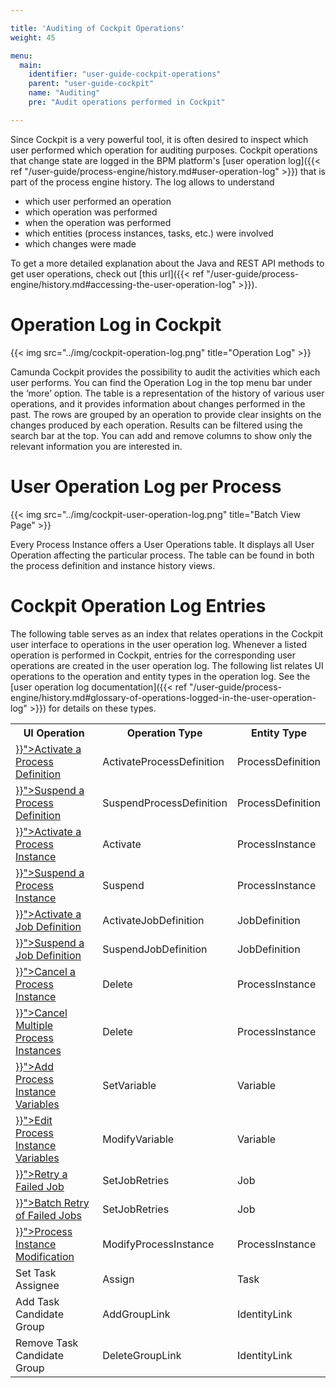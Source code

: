 ```yaml
---

title: 'Auditing of Cockpit Operations'
weight: 45

menu:
  main:
    identifier: "user-guide-cockpit-operations"
    parent: "user-guide-cockpit"
    name: "Auditing"
    pre: "Audit operations performed in Cockpit"

---
```



Since Cockpit is a very powerful tool, it is often desired to inspect which user performed which operation for auditing purposes. Cockpit operations that change state are logged in the BPM platform's [user operation log]({{< ref "/user-guide/process-engine/history.md#user-operation-log" >}}) that is part of the process engine history. The log allows to understand

* which user performed an operation
* which operation was performed
* when the operation was performed
* which entities (process instances, tasks, etc.) were involved
* which changes were made

To get a more detailed explanation about the Java and REST API methods to get user operations, check out [this url]({{< ref "/user-guide/process-engine/history.md#accessing-the-user-operation-log" >}}).

# Operation Log in Cockpit
{{< img src="../img/cockpit-operation-log.png" title="Operation Log" >}}

Camunda Cockpit provides the possibility to audit the activities which each user performs. You can find the Operation Log in the top menu bar under the ‘more’ option. The table is a representation of the history of various user operations, and it provides information about changes performed in the past. The rows are grouped by an operation to provide clear insights on the changes produced by each operation. Results can be filtered using the search bar at the top. You can add and remove columns to show only the relevant information you are interested in.

# User Operation Log per Process
{{< img src="../img/cockpit-user-operation-log.png" title="Batch View Page" >}}

Every Process Instance offers a User Operations table. It displays all User Operation affecting the particular process. The table can be found in both the process definition and instance history views.

# Cockpit Operation Log Entries

The following table serves as an index that relates operations in the Cockpit user interface to operations in the user operation log. Whenever a listed operation is performed in Cockpit, entries for the corresponding user operations are created in the user operation log. The following list relates UI operations to the operation and entity types in the operation log. See the [user operation log documentation]({{< ref "/user-guide/process-engine/history.md#glossary-of-operations-logged-in-the-user-operation-log" >}}) for details on these types.

<table class="table table-striped">
  <tr>
    <th>UI Operation</th>
    <th>Operation Type</th>
    <th>Entity Type</th>
  </tr>
  <tr>
    <td><a href="{{< ref "/webapps/cockpit/bpmn/suspension.md#process-definition-suspension" >}}">Activate a Process Definition</a></td>
    <td>ActivateProcessDefinition</td>
    <td>ProcessDefinition</td>
  </tr>
  <tr>
    <td><a href="{{< ref "/webapps/cockpit/bpmn/suspension.md#process-definition-suspension" >}}">Suspend a Process Definition</a></td>
    <td>SuspendProcessDefinition</td>
    <td>ProcessDefinition</td>
  </tr>
  <tr>
    <td><a href="{{< ref "/webapps/cockpit/bpmn/suspension.md#process-instance-suspension" >}}">Activate a Process Instance</a></td>
    <td>Activate</td>
    <td>ProcessInstance</td>
  </tr>
  <tr>
    <td><a href="{{< ref "/webapps/cockpit/bpmn/suspension.md#process-instance-suspension" >}}">Suspend a Process Instance</a></td>
    <td>Suspend</td>
    <td>ProcessInstance</td>
  </tr>
  <tr>
    <td><a href="{{< ref "/webapps/cockpit/bpmn/suspension.md#job-definition-suspension" >}}">Activate a Job Definition</a></td>
    <td>ActivateJobDefinition</td>
    <td>JobDefinition</td>
  </tr>
  <tr>
    <td><a href="{{< ref "/webapps/cockpit/bpmn/suspension.md#job-definition-suspension" >}}">Suspend a Job Definition</a></td>
    <td>SuspendJobDefinition</td>
    <td>JobDefinition</td>
  </tr>
  <tr>
    <td><a href="{{< ref "/webapps/cockpit/bpmn/process-instance-view.md#cancel-a-process-instance" >}}">Cancel a Process Instance</a></td>
    <td>Delete</td>
    <td>ProcessInstance</td>
  </tr>
  <tr>
    <td><a href="{{< ref "/webapps/cockpit/bpmn/process-definition-view.md#cancel-multiple-process-instances" >}}">Cancel Multiple Process Instances</a></td>
    <td>Delete</td>
    <td>ProcessInstance</td>
  </tr>
  <tr>
    <td><a href="{{< ref "/webapps/cockpit/bpmn/process-instance-view.md#adding-variables" >}}">Add Process Instance Variables</a></td>
    <td>SetVariable</td>
    <td>Variable</td>
  </tr>
  <tr>
    <td><a href="{{< ref "/webapps/cockpit/bpmn/process-instance-view.md#editing-variables" >}}">Edit Process Instance Variables</a></td>
    <td>ModifyVariable</td>
    <td>Variable</td>
  </tr>
  <tr>
    <td><a href="{{< ref "/webapps/cockpit/bpmn/failed-jobs.md#retry-a-failed-job" >}}">Retry a Failed Job</a></td>
    <td>SetJobRetries</td>
    <td>Job</td>
  </tr>
  <tr>
    <td><a href="{{< ref "/webapps/cockpit/bpmn/failed-jobs.md#batch-retry" >}}">Batch Retry of Failed Jobs</a></td>
    <td>SetJobRetries</td>
    <td>Job</td>
  </tr>
  <tr>
    <td><a href="{{< ref "/webapps/cockpit/bpmn/process-instance-modification.md" >}}">Process Instance Modification</a></td>
    <td>ModifyProcessInstance</td>
    <td>ProcessInstance</td>
  </tr>
  <tr>
    <td>Set Task Assignee</td>
    <td>Assign</td>
    <td>Task</td>
  </tr>
  <tr>
    <td>Add Task Candidate Group</td>
    <td>AddGroupLink</td>
    <td>IdentityLink</td>
  </tr>
  <tr>
    <td>Remove Task Candidate Group</td>
    <td>DeleteGroupLink</td>
    <td>IdentityLink</td>
  </tr>
</table>
